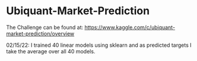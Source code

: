 # Ubiquant-Market-Prediction

The Challenge can be found at:
https://www.kaggle.com/c/ubiquant-market-prediction/overview

02/15/22: I trained 40 linear models using sklearn and as predicted targets I take the average over all 40 models.
